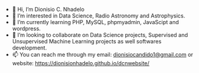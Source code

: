 - 👋 Hi, I’m Dionisio C. Nhadelo
- 👀 I’m interested in Data Science, Radio Astronomy and Astrophysics. 
- 🌱 I’m currently learning PHP, MySQL, phpmyadmin, JavaScipt and wordpress.
- 💞️ I’m looking to collaborate on Data Science projects, Supervised and Unsupervised Machine Learning projects as well softwares development.
- 📫 You can reach me through my email: dionisiocandido1@gmail.com or website: https://dionisionhadelo.github.io/dcnwebsite/

<!---
dionisionhadelo/dionisionhadelo is a ✨ special ✨ repository because its `README.md` (this file) appears on your GitHub profile.
You can click the Preview link to take a look at your changes.
--->

